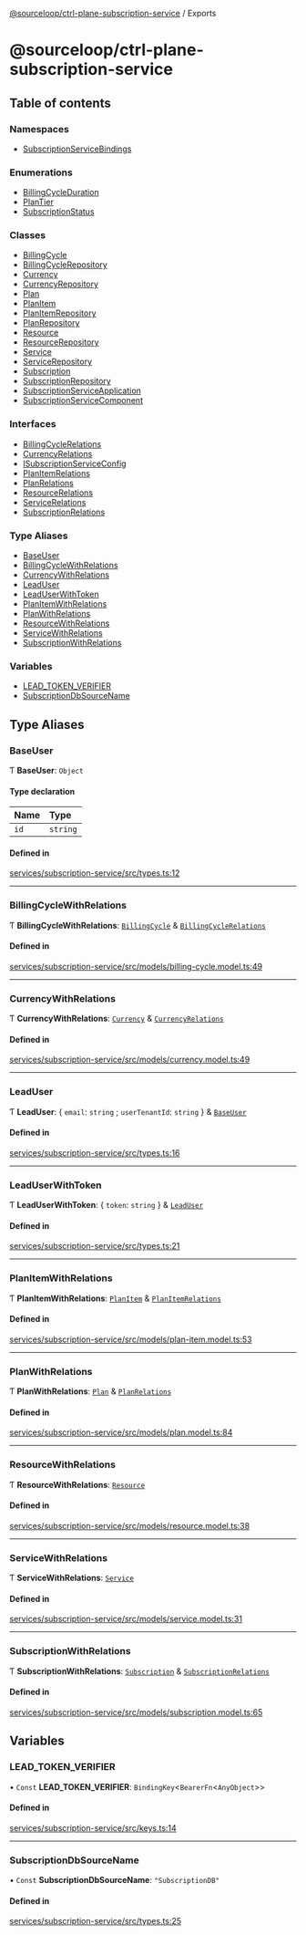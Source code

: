 [@sourceloop/ctrl-plane-subscription-service](README.md) / Exports

# @sourceloop/ctrl-plane-subscription-service

## Table of contents

### Namespaces

- [SubscriptionServiceBindings](modules/SubscriptionServiceBindings.md)

### Enumerations

- [BillingCycleDuration](enums/BillingCycleDuration.md)
- [PlanTier](enums/PlanTier.md)
- [SubscriptionStatus](enums/SubscriptionStatus.md)

### Classes

- [BillingCycle](classes/BillingCycle.md)
- [BillingCycleRepository](classes/BillingCycleRepository.md)
- [Currency](classes/Currency.md)
- [CurrencyRepository](classes/CurrencyRepository.md)
- [Plan](classes/Plan.md)
- [PlanItem](classes/PlanItem.md)
- [PlanItemRepository](classes/PlanItemRepository.md)
- [PlanRepository](classes/PlanRepository.md)
- [Resource](classes/Resource.md)
- [ResourceRepository](classes/ResourceRepository.md)
- [Service](classes/Service.md)
- [ServiceRepository](classes/ServiceRepository.md)
- [Subscription](classes/Subscription.md)
- [SubscriptionRepository](classes/SubscriptionRepository.md)
- [SubscriptionServiceApplication](classes/SubscriptionServiceApplication.md)
- [SubscriptionServiceComponent](classes/SubscriptionServiceComponent.md)

### Interfaces

- [BillingCycleRelations](interfaces/BillingCycleRelations.md)
- [CurrencyRelations](interfaces/CurrencyRelations.md)
- [ISubscriptionServiceConfig](interfaces/ISubscriptionServiceConfig.md)
- [PlanItemRelations](interfaces/PlanItemRelations.md)
- [PlanRelations](interfaces/PlanRelations.md)
- [ResourceRelations](interfaces/ResourceRelations.md)
- [ServiceRelations](interfaces/ServiceRelations.md)
- [SubscriptionRelations](interfaces/SubscriptionRelations.md)

### Type Aliases

- [BaseUser](modules.md#baseuser)
- [BillingCycleWithRelations](modules.md#billingcyclewithrelations)
- [CurrencyWithRelations](modules.md#currencywithrelations)
- [LeadUser](modules.md#leaduser)
- [LeadUserWithToken](modules.md#leaduserwithtoken)
- [PlanItemWithRelations](modules.md#planitemwithrelations)
- [PlanWithRelations](modules.md#planwithrelations)
- [ResourceWithRelations](modules.md#resourcewithrelations)
- [ServiceWithRelations](modules.md#servicewithrelations)
- [SubscriptionWithRelations](modules.md#subscriptionwithrelations)

### Variables

- [LEAD\_TOKEN\_VERIFIER](modules.md#lead_token_verifier)
- [SubscriptionDbSourceName](modules.md#subscriptiondbsourcename)

## Type Aliases

### BaseUser

Ƭ **BaseUser**: `Object`

#### Type declaration

| Name | Type |
| :------ | :------ |
| `id` | `string` |

#### Defined in

[services/subscription-service/src/types.ts:12](https://github.com/sourcefuse/arc-saas/blob/c6084d0/services/subscription-service/src/types.ts#L12)

___

### BillingCycleWithRelations

Ƭ **BillingCycleWithRelations**: [`BillingCycle`](classes/BillingCycle.md) & [`BillingCycleRelations`](interfaces/BillingCycleRelations.md)

#### Defined in

[services/subscription-service/src/models/billing-cycle.model.ts:49](https://github.com/sourcefuse/arc-saas/blob/c6084d0/services/subscription-service/src/models/billing-cycle.model.ts#L49)

___

### CurrencyWithRelations

Ƭ **CurrencyWithRelations**: [`Currency`](classes/Currency.md) & [`CurrencyRelations`](interfaces/CurrencyRelations.md)

#### Defined in

[services/subscription-service/src/models/currency.model.ts:49](https://github.com/sourcefuse/arc-saas/blob/c6084d0/services/subscription-service/src/models/currency.model.ts#L49)

___

### LeadUser

Ƭ **LeadUser**: { `email`: `string` ; `userTenantId`: `string`  } & [`BaseUser`](modules.md#baseuser)

#### Defined in

[services/subscription-service/src/types.ts:16](https://github.com/sourcefuse/arc-saas/blob/c6084d0/services/subscription-service/src/types.ts#L16)

___

### LeadUserWithToken

Ƭ **LeadUserWithToken**: { `token`: `string`  } & [`LeadUser`](modules.md#leaduser)

#### Defined in

[services/subscription-service/src/types.ts:21](https://github.com/sourcefuse/arc-saas/blob/c6084d0/services/subscription-service/src/types.ts#L21)

___

### PlanItemWithRelations

Ƭ **PlanItemWithRelations**: [`PlanItem`](classes/PlanItem.md) & [`PlanItemRelations`](interfaces/PlanItemRelations.md)

#### Defined in

[services/subscription-service/src/models/plan-item.model.ts:53](https://github.com/sourcefuse/arc-saas/blob/c6084d0/services/subscription-service/src/models/plan-item.model.ts#L53)

___

### PlanWithRelations

Ƭ **PlanWithRelations**: [`Plan`](classes/Plan.md) & [`PlanRelations`](interfaces/PlanRelations.md)

#### Defined in

[services/subscription-service/src/models/plan.model.ts:84](https://github.com/sourcefuse/arc-saas/blob/c6084d0/services/subscription-service/src/models/plan.model.ts#L84)

___

### ResourceWithRelations

Ƭ **ResourceWithRelations**: [`Resource`](classes/Resource.md)

#### Defined in

[services/subscription-service/src/models/resource.model.ts:38](https://github.com/sourcefuse/arc-saas/blob/c6084d0/services/subscription-service/src/models/resource.model.ts#L38)

___

### ServiceWithRelations

Ƭ **ServiceWithRelations**: [`Service`](classes/Service.md)

#### Defined in

[services/subscription-service/src/models/service.model.ts:31](https://github.com/sourcefuse/arc-saas/blob/c6084d0/services/subscription-service/src/models/service.model.ts#L31)

___

### SubscriptionWithRelations

Ƭ **SubscriptionWithRelations**: [`Subscription`](classes/Subscription.md) & [`SubscriptionRelations`](interfaces/SubscriptionRelations.md)

#### Defined in

[services/subscription-service/src/models/subscription.model.ts:65](https://github.com/sourcefuse/arc-saas/blob/c6084d0/services/subscription-service/src/models/subscription.model.ts#L65)

## Variables

### LEAD\_TOKEN\_VERIFIER

• `Const` **LEAD\_TOKEN\_VERIFIER**: `BindingKey`<`BearerFn`<`AnyObject`\>\>

#### Defined in

[services/subscription-service/src/keys.ts:14](https://github.com/sourcefuse/arc-saas/blob/c6084d0/services/subscription-service/src/keys.ts#L14)

___

### SubscriptionDbSourceName

• `Const` **SubscriptionDbSourceName**: ``"SubscriptionDB"``

#### Defined in

[services/subscription-service/src/types.ts:25](https://github.com/sourcefuse/arc-saas/blob/c6084d0/services/subscription-service/src/types.ts#L25)
